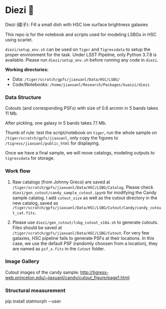 # Diezi 🥘
Diezi (碟子): Fill a small dish with HSC low surface brightness galaxies

This repo is for the notebook and scripts used for modeling LSBGs in HSC using scarlet.

`diezi/setup_env.sh` can be used on `Tiger` and `Tigressdata` to setup the proper environment for the task. Under LSST Pipeline, only Python 3.7.8 is available. Please run `diezi/setup_env.sh` before running any code in `diezi`.


**Working directories:**
- Data: `/tiger/scratch/gpfs/jiaxuanl/Data/HSC/LSBG/`
- Code/Notebooks: `/home/jiaxuanl/Research/Packages/kuaizi/diezi`



### Data Structure

Cutouts (and corresponding PSFs) with size of 0.6 arcmin in 5 bands takes 11 Mb. 

After pickling, one galaxy in 5 bands takes 7.1 Mb. 

Thumb of rule: test the script/notebook on `tiger`, run the whole sample on `/tiger/scratch/gpfs/jiaxuanl`, only copy the figures to `/tigress/jiaxuanl/public_html` for displaying. 

Once we have a final sample, we will move catalogs, modeling outputs to `tigressdata` for storage.


### Work flow

1. Raw catalogs (from Johnny Greco) are saved at `/tiger/scratch/gpfs/jiaxuanl/Data/HSC/LSBG/Catalog`. Please check `diezi/gen_cutout/candy_sample_cutout.ipynb` for modifying the Candy sample catalog. I add `cutout_size` as well as the cutout directory in the new catalog, saved as `/tiger/scratch/gpfs/jiaxuanl/Data/HSC/LSBG/Cutout/Candy/candy_cutout_cat.fits`. 

2. Please use `diezi/gen_cutout/lsbg_cutout_s18a.sh` to generate cutouts. Files should be saved at `/tiger/scratch/gpfs/jiaxuanl/Data/HSC/LSBG/Cutout`. For very few galaxies, HSC pipeline fails to generate PSFs at their locations. In this case, we use the default PSF (randomly choosen from a location), they are named as `psf_x.fits` in the `Cutout` folder. 


### Image Gallery

Cutout images of the candy sample: http://tigress-web.princeton.edu/~jiaxuanl/candy/cutout_figure/page1.html


### Structural measurement
pip install statmorph --user